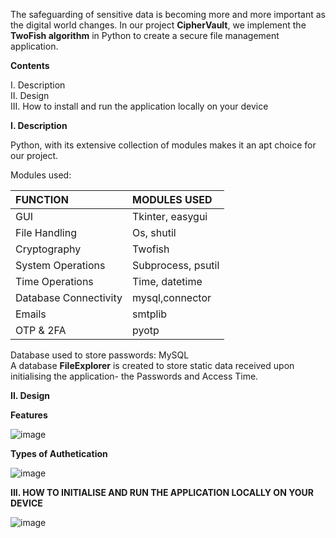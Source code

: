 The safeguarding of sensitive data is becoming more and more important as the digital world changes. 
In our project **CipherVault**, we implement the **TwoFish algorithm** in Python to create a secure file management application.

**Contents**  


I. Description  
II. Design  
III. How to install and run the application locally on your device

**I. Description**  

Python, with its extensive collection of modules makes it an apt choice for our project.  

Modules used:   

|FUNCTION                  | MODULES USED
|:-------------------------| :----------------
|GUI 	                     | Tkinter, easygui    |
|File Handling	            | Os, shutil          |
|Cryptography	            | Twofish             |
|System Operations	      | Subprocess, psutil  |
|Time Operations	         | Time, datetime      |
|Database Connectivity	   | mysql,connector     |
|Emails	                  | smtplib             |
|OTP & 2FA	               | pyotp               |

Database used to store passwords: MySQL  
A database **FileExplorer** is created to store static data received upon initialising the application- the Passwords and Access Time.  








**II. Design**

**Features**

![image](https://github.com/SaikiranSankar04/Cipher_Vault/assets/128061632/497f8255-7fc3-45ce-928f-fefcd64a89bd)

**Types of Authetication**

![image](https://github.com/SaikiranSankar04/Cipher_Vault/assets/128061632/db17c1d0-5b1b-435b-8434-5f3e59e55a75)



**III. HOW TO INITIALISE AND RUN THE APPLICATION LOCALLY ON YOUR DEVICE**  

![image](https://github.com/SaikiranSankar04/Cipher_Vault/assets/128061632/74c31c51-b140-4253-864b-799329af2bd2)
